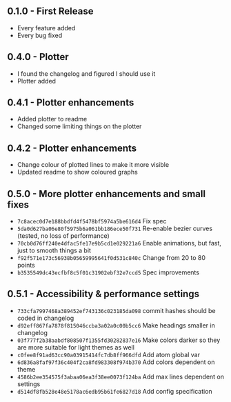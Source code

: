 ## 0.1.0 - First Release
* Every feature added
* Every bug fixed

## 0.4.0 - Plotter
* I found the changelog and figured I should use it
* Plotter added

## 0.4.1 - Plotter enhancements
* Added plotter to readme
* Changed some limiting things on the plotter

## 0.4.2 - Plotter enhancements
* Change colour of plotted lines to make it more visible
* Updated readme to show coloured graphs

## 0.5.0 - More plotter enhancements and small fixes
* `7c8acec0d7e188bbdfd4f5478bf5974a5be616d4` Fix spec
* `5da0d627ba06e80f5975b6a061bb186ece50f731` Re-enable bezier curves (tested, no loss of performance)
* `70cb0d76ff240e4dfac5fe17e9b5cd1e029221a6` Enable animations, but fast, just to smooth things a bit
* `f92f571e173c56938b05659995641f0d531c840c` Change from 20 to 80 points
* `b3535549dc43ecfbf8c5f01c31902ebf32e7ccd5` Spec improvements

## 0.5.1 - Accessibility & performance settings
* `733cfa7997468a389452ef743136c023185da098` commit hashes should be coded in changelog
* `d92eff867fa7878f815046ccba3a02a0c00b5cc6` Make headings smaller in changelog
* `03f777f2b38aabdf808507f1355fd30282837e16` Make colors darker so they are more suitable for light themes as well
* `c0fee8f91ad63cc90a03915414fc7db8ff966dfd` Add atom global var
* `6d836a8faf97f36c404f2ca8fd983308f974b370` Add colors dependent on theme
* `4586b2ee354575f3abaa06ea3f38ee0073f124ba` Add max lines dependent on settings
* `d514df8fb528e48e5178ac6edb95b61fe6827d18` Add config specification

